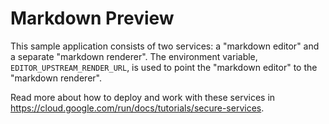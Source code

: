 # Markdown Preview

This sample application consists of two services: a "markdown editor" and a separate "markdown renderer".  The environment variable, `EDITOR_UPSTREAM_RENDER_URL`, is used to point the "markdown editor" to the "markdown renderer".

Read more about how to deploy and work with these services in https://cloud.google.com/run/docs/tutorials/secure-services.


